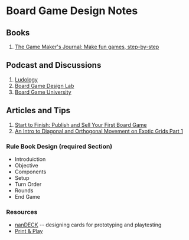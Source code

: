 # Board Game Design Notes

## Books

1. [The Game Maker's Journal: Make fun games, step-by-step](https://www.amazon.com/Game-Makers-Journal-step-step/dp/1095980939/)

## Podcast and Discussions

1. [Ludology](https://ludology.libsyn.com/)
2. [Board Game Design Lab](https://www.boardgamedesignlab.com/bgdl-podcast/)
3. [Board Game University](http://boardgameuniversity.libsyn.com/)

## Articles and Tips

1. [Start to Finish: Publish and Sell Your First Board Game](https://brandonthegamedev.com/start-to-finish-publish-and-sell-your-first-board-game/)
2. [An Intro to Diagonal and Orthogonal Movement on Exotic Grids Part 1](https://overboardblog.wordpress.com/2012/05/14/an-intro-to-diagonal-and-orthogonal-movement-on-exotic-grids-part-1/)

### Rule Book Design (required Section)

- Introduiction
- Objective
- Components
- Setup
- Turn Order
- Rounds
- End Game

### Resources

- [nanDECK](http://www.nand.it/nandeck/) -- designing cards for prototyping and playtesting
- [Print & Play](https://www.printplaygames.com/)
